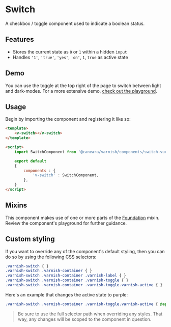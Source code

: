 # Switch

A checkbox / toggle component used to indicate a boolean status.

## Features

* Stores the current state as `0` or `1` within a hidden `input`
* Handles `'1'`, `'true'`, `'yes'`, `'on'`, `1`, `true` as active state

## Demo

You can use the toggle at the top right of the page to switch between light and dark-modes. For a more extensive demo, [check out the playground](/playgrounds/switch/index).

<!-- Setup -->
<script setup>
    import { ref } from 'vue';
    import SwitchComponent from '../../src/components/switch.vue';

    let value = ref(false);
</script>

<!-- Demo -->
<div class="border border-dashed border-gray-300 dark:border-gray-600 flex justify-center rounded-md p-6 mt-8">
    <ClientOnly>
        <SwitchComponent label="Remember Me" v-model="value"></SwitchComponent>
    </ClientOnly>
</div>

## Usage

Begin by importing the component and registering it like so:

```html
<template>
    <v-switch></v-switch>
</template>

<script>
    import SwitchComponent from '@caneara/varnish/components/switch.vue';

    export default
    {
        components : {
            'v-switch' : SwitchComponent,
        },
    }
</script>
```

## Mixins

This component makes use of one or more parts of the [Foundation](/pages/foundation) mixin. Review the component's playground for further guidance.

## Custom styling

If you want to override any of the component's default styling, then you can do so by using the following CSS selectors:

```css
.varnish-switch { }
.varnish-switch .varnish-container { }
.varnish-switch .varnish-container .varnish-label { }
.varnish-switch .varnish-container .varnish-toggle { }
.varnish-switch .varnish-container .varnish-toggle.varnish-active { }
```

Here's an example that changes the active state to purple:

```css
.varnish-switch .varnish-container .varnish-toggle.varnish-active { @apply bg-purple-600 }
```

> Be sure to use the full selector path when overriding any styles. That way, any changes will be scoped to the component in question.